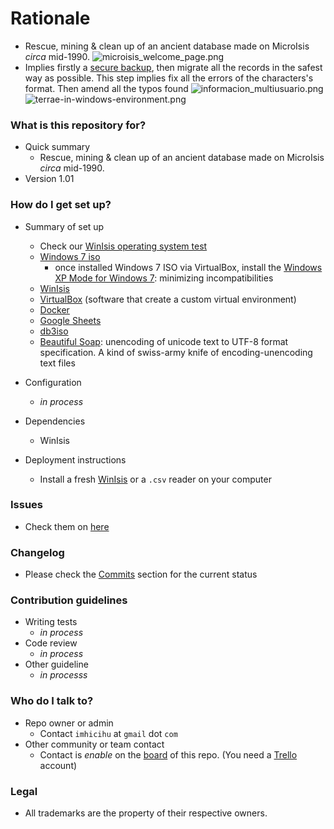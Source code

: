 # Rationale #
* Rescue, mining & clean up of an ancient database made on MicroIsis _circa_ mid-1990.
![microisis_welcome_page.png](https://bitbucket.org/repo/AjyxMg/images/1915817601-microisis_welcome_page.png)
* Implies firstly a [secure backup](https://bitbucket.org/imhicihu/terrae-database/src/dd7f229968c0f625060237281acc7a5c4c7d6dd7/To%20Do.md?at=master&fileviewer=file-view-default), then migrate all the records in the safest way as possible. This step implies fix all the errors of the characters's format. Then amend all the typos found
![informacion_multiusuario.png](https://bitbucket.org/repo/EBnakg/images/141072733-informacion_multiusuario.png)
![terrae-in-windows-environment.png](https://bitbucket.org/repo/EBnakg/images/4161797553-terrae-in-windows-environment.png)

### What is this repository for? ###

* Quick summary
     - Rescue, mining & clean up of an ancient database made on MicroIsis _circa_ mid-1990.
* Version 1.01

### How do I get set up? ###

* Summary of set up
     - Check our [WinIsis operating system test](https://bitbucket.org/imhicihu/winisis-migration/issues/1/software-winisis-compatibility-test)
     - [Windows 7 iso](https://www.microsoft.com/en-us/software-download/windows7)
          + once installed Windows 7 ISO via VirtualBox, install the [Windows XP Mode for Windows 7](https://www.microsoft.com/es-ar/download/details.aspx?id=8002): minimizing incompatibilities
	 - [WinIsis](http://biblio1.mdp.edu.ar/index2.php?pagina=recursos/wisis/winisis.php)
     - [VirtualBox](https://www.virtualbox.org/) (software that create a custom virtual environment)
     - [Docker](https://www.docker.com/)
     - [Google Sheets](http://spreadsheets.google.com/)
     - [db3iso](ftp://library.tomsk.ru/pub/isis/isis_products/db-iso/ver2/db3iso.zip)
     - [Beautiful Soap](https://www.crummy.com/software/BeautifulSoup/#Download): unencoding of unicode text to UTF-8 format specification. A kind of swiss-army knife of encoding-unencoding text files

* Configuration
     - _in process_
* Dependencies
     - WinIsis 
* Deployment instructions
     - Install a fresh [WinIsis](http://www.unesco.org/new/en/communication-and-information/information-society/open-source-and-low-cost-technologies/information-processing-tools/cdsisis-database-software/cdsisis-for-window/) or a `.csv` reader on your computer

### Issues ###

* Check them on [here](https://bitbucket.org/imhicihu/terrae-database/issues)

### Changelog ###

* Please check the [Commits](https://bitbucket.org/imhicihu/terrae-database/commits/) section for the current status

### Contribution guidelines ###

* Writing tests
     - _in process_
* Code review
     - _in process_
* Other guideline
     - _in processs_

### Who do I talk to? ###

* Repo owner or admin
     - Contact `imhicihu` at `gmail` dot `com`
* Other community or team contact
     - Contact is _enable_ on the [board](https://bitbucket.org/imhicihu/terrae-database/addon/trello/trello-board) of this repo. (You need a [Trello](https://trello.com/) account)
     
### Legal ###

* All trademarks are the property of their respective owners. 